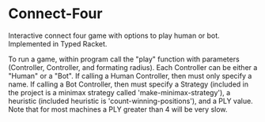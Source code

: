 # Connect-Four
Interactive connect four game with options to play human or bot. Implemented in Typed Racket. 

To run a game, within program call the "play" function with parameters (Controller, Controller, and formating radius).
Each Controller can be either a "Human" or a "Bot".
If calling a Human Controller, then must only specify a name.
If calling a Bot Controller, then must specify a Strategy (included in the project is a minimax strategy called 'make-minimax-strategy'),
a heuristic (included heuristic is 'count-winning-positions'), and a PLY value. Note that for most machines a PLY greater than 4 will be very slow. 
